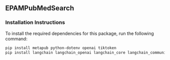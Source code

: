## EPAMPubMedSearch

### Installation Instructions

To install the required dependencies for this package, run the following command:

``` sh
pip install metapub python-dotenv openai tiktoken 
pip install langchain langchain_openai langchain_core langchain_community langchain_text_splitters XlsxWriter
```
